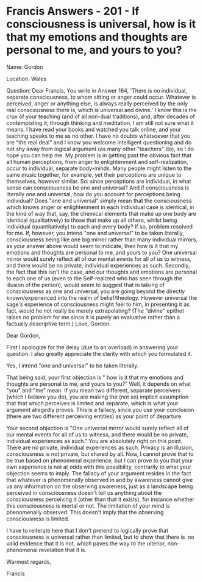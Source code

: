 # Francis Answers - 201 - If consciousness is universal, how is it that my emotions and thoughts are personal to me, and yours to you? 

Name: Gordon&nbsp;

Location: Wales&nbsp;

Question: Dear Francis, You write in Answer 164, 'There is no individual, separate consciousness, to whom sitting or anger could occur. Whatever is perceived, anger or anything else, is always really perceived by the only real consciousness there is, which is universal and divine.' I know this is the crux of your teaching (and of all non-dual traditions), and, after decades of contemplating it, through thinking and meditation, I am still not sure what it means. I have read your books and watched you talk online, and your teaching speaks to me as no other. I have no doubts whatsoever that you are "the real deal" and I know you welcome intelligent questioning and do not shy away from logical argument (as many other "teachers" do), so I do hope you can help me. My problem is in getting past the obvious fact that all human perceptions, from anger to enlightenment and self-realization, occur to individual, separate body-minds. Many people might listen to the same music together, for example, yet their perceptions are unique to themselves, however similar. So: since perceptions are individual, in what sense can consciousness be one and universal? And if consciousness is literally one and universal, how do you account for perceptions being individual? Does "one and universal" simply mean that the consciousness which knows anger or enlightenment in each individual case is identical, in the kind of way that, say, the chemical elements that make up one body are identical (qualitatively) to those that make up all others, whilst being individual (quantitatively) to each and every body? If so, problem resolved for me. If, however, you intend "one and universal" to be taken literally, consciousness being like one big mirror rather than many individual mirrors, as your answer above would seem to indicate, then how is it that my emotions and thoughts are personal to me, and yours to you? One universal mirror would surely reflect all of our mental events for all of us to witness, and there would be no private, individual experiences as such. Secondly, the fact that this isn't the case, and our thoughts and emotions are personal to each one of us (even to the Self-realized who has seen through the illusion of the person), would seem to suggest that in talking of consciousness as one and universal, you are going beyond the directly known/experienced into the realm of belief/theology. However universal the sage's experience of consciousness might feel to him, in presenting it as fact, would he not really be merely extrapolating? (The "divine" epithet raises no problem for me since it is purely an evaluative rather than a factually descriptive term.) Love, Gordon.

Dear Gordon,

First I apologize for the delay (due to an overload) in answering your question. I also greatly appreciate the clarity with which you formulated it.&nbsp;

Yes, I intend "one and universal" to be taken literally.&nbsp;

That being said, your first objection is " how is it that my emotions and thoughts are personal to me, and yours to you?" Well, it depends on what "you" and "me" mean. If you mean two different, separate perceivers (which I believe you do), you are making the (not so) implicit assumption that that which perceives is limited and separate, which is what your argument allegedly proves. This is a fallacy, since you use your conclusion (there are two different perceiving entities) as your point of departure.&nbsp;

Your second objection is "One universal mirror would surely reflect all of our mental events for all of us to witness, and there would be no private, individual experiences as such." You are absolutely right on this point. There are no private, individual experiences as such. Privacy is an illusion, consciousness is not private, but shared by all. Now, I cannot prove that to be true based on phenomenal experience, but I can prove to you that your own experience is not at odds with this possibility, contrarily to what your objection seems to imply. The fallacy of your argument resides in the fact that whatever is phenomenally observed in and by awareness cannot give us any information on the observing awareness, just as a landscape being perceived in consciousness doesn't tell us anything about the consciousness perceiving it (other than that it exists), for instance whether this consciousness is mortal or not. The limitation of your mind is phenomenally observed. This doesn't imply that the observing consciousness is limited.

I have to reiterate here that I don't pretend to logically prove that consciousness is universal rather than limited, but to show that there is&nbsp; no valid evidence that it is not, which paves the way to the ulterior, non-phenomenal revelation that it is.

Warmest regards,

Francis

